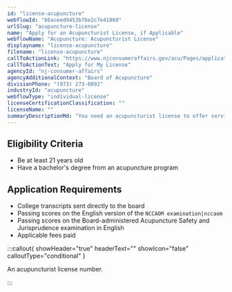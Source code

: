 ```yaml
---
id: "license-acupuncture"
webflowId: "66aceed9453b76e2c7e41869"
urlSlug: "acupuncture-license"
name: "Apply for an Acupuncturist License, if Applicable"
webflowName: "Acupuncture: Acupuncturist License"
displayname: "license-acupuncture"
filename: "license-acupuncture"
callToActionLink: "https://www.njconsumeraffairs.gov/acu/Pages/applications.aspx"
callToActionText: "Apply for My License"
agencyId: "nj-consumer-affairs"
agencyAdditionalContext: "Board of Acupuncture"
divisionPhone: "(973) 273-8092"
industryId: "acupuncture"
webflowType: "individual-license"
licenseCertificationClassification: ""
licenseName: ""
summaryDescriptionMd: "You need an acupuncturist license to offer services as an acupuncturist."
---
```


## Eligibility Criteria

- Be at least 21 years old
- Have a bachelor's degree from an acupuncture program

## Application Requirements

- College transcripts sent directly to the board
- Passing scores on the English version of the `NCCAOM examination|nccaom`
- Passing scores on the Board-administered Acupuncture Safety and Jurisprudence examination in English
- Applicable fees paid

:::callout{ showHeader="true" headerText="" showIcon="false" calloutType="conditional" }

An acupuncturist license number.

:::
